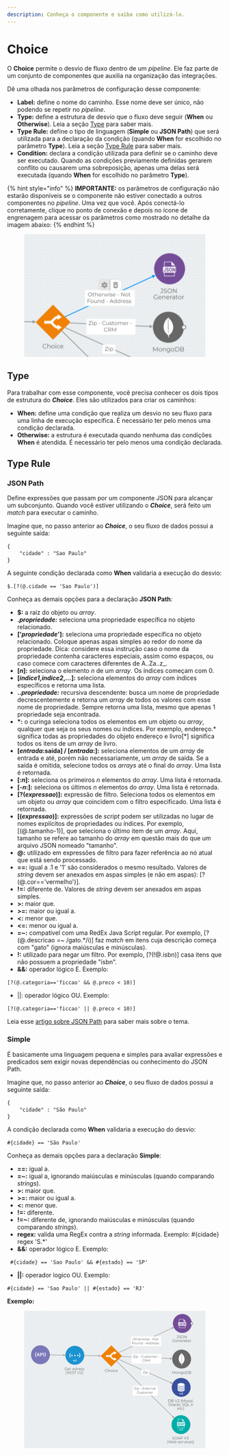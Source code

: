 ```yaml
---
description: Conheça o componente e saiba como utilizá-lo.
---
```


# Choice

O **Choice** permite o desvio de fluxo dentro de um _pipeline_. Ele faz parte de um conjunto de componentes que auxilia na organização das integrações.   &#x20;

Dê uma olhada nos parâmetros de configuração desse componente:

* **Label:** define o nome do caminho. Esse nome deve ser único, não podendo se repetir no _pipeline_.
* **Type:** define a estrutura de desvio que o fluxo deve seguir (**When** ou **Otherwise**). Leia a seção [Type](choice.md#type) para saber mais.
* **Type Rule:** define o tipo de linguagem (**Simple** ou **JSON Path**) que será utilizada para a declaração da condição (quando **When** for escolhido no parâmetro **Type**). Leia a seção [Type Rule](choice.md#type-rules) para saber mais.
* **Condition:** declara a condição utilizada para definir se o caminho deve ser executado. Quando as condições previamente definidas gerarem conflito ou causarem uma sobreposição, apenas uma delas será executada (quando **When** for escolhido no parâmetro **Type**).

{% hint style="info" %}
**IMPORTANTE:** os parâmetros de configuração não estarão disponíveis se o componente não estiver conectado a outros componentes no _pipeline_. Uma vez que você. Após conectá-lo corretamente, clique no ponto de conexão e depois no ícone de engrenagem para acessar os parâmetros como mostrado no detalhe da imagem abaixo:
{% endhint %}

<figure><img src="../../.gitbook/assets/Choice_image detail update_fev2023.png" alt=""><figcaption></figcaption></figure>

## Type

Para trabalhar com esse componente, você precisa conhecer os dois tipos de estrutura do _**Choice**_. Eles são utilizados para criar os caminhos:&#x20;

* **When:** define uma condição que realiza um desvio no seu fluxo para uma linha de execução específica. É necessário ter pelo menos uma condição declarada.&#x20;
* **Otherwise:** a estrutura é executada quando nenhuma das condições **When** é atendida. É necessário ter pelo menos uma condição declarada.&#x20;

## Type Rule <a href="#type-rules" id="type-rules"></a>

### **JSON Path**

Define expressões que passam por um componente JSON para alcançar um subconjunto. Quando você estiver utilizando o _**Choice**_, será feito um _match_ para executar o caminho.\
&#x20;

Imagine que, no passo anterior ao _**Choice**_, o seu fluxo de dados possui a seguinte saída:

```
{
    "cidade" : "Sao Paulo"
}
```

A seguinte condição declarada como **When** validaria a execução do desvio:

```
$.[?(@.cidade == 'Sao Paulo')]
```

&#x20;            &#x20;

Conheça as demais opções para a declaração **JSON Path**:

* **$:** a raiz do objeto ou _array_.
* **.**_**propriedade:**_ seleciona uma propriedade específica no objeto relacionado.
* **\['**_**propriedade**_**']:** seleciona uma propriedade específica no objeto relacionado. Coloque apenas aspas simples ao redor do nome da propriedade. Dica: considere essa instrução caso o nome da propriedade contenha caracteres especiais, assim como espaços, ou caso comece com caracteres diferentes de A..Za..z\_.
* **\[**_**n**_**]:** seleciona o elemento _n_ de um _array_. Os índices começam com 0.
* **\[**_**indice1**_**,**_**indice2**_**,**_**…**_**]:** seleciona elementos do _array_ com índices específicos e retorna uma lista.
* **..**_**propriedade:**_ recursiva descendente: busca um nome de propriedade decrescentemente e retorna um _array_ de todos os valores com esse nome de propriedade. Sempre retorna uma lista, mesmo que apenas 1 propriedade seja encontrada.
* **\*:** o curinga seleciona todos os elementos em um objeto ou _array_, qualquer que seja os seus nomes ou índices. Por exemplo, endereço.\* significa todas as propriedades do objeto endereço e livro\[\*] significa todos os itens de um _array_ de livro.
* **\[**_**entrada**_**:saida] / \[**_**entrada**_**:]:** seleciona elementos de um _array_ de entrada e até, porém não necessariamente, um _array_ de saída. Se a saída é omitida, selecione todos os _arrays_ até o final do _array_. Uma lista é retornada.
* **\[:**_**n**_**]:** seleciona os primeiros _n_ elementos do _array_. Uma lista é retornada.
* **\[**_**-n**_**:]:** seleciona os últimos _n_ elementos do _array_. Uma lista é retornada.
* **\[?(**_**expressao**_**)]:** expressão de filtro. Seleciona todos os elementos em um objeto ou _array_ que coincidem com o filtro especificado. Uma lista é retornada.
* **\[(**_**expressao**_**)]:** expressões de _script_ podem ser utilizadas no lugar de nomes explícitos de propriedades ou índices. Por exemplo, \[(@.tamanho-1)], que seleciona o último item de um _array_. Aqui, tamanho se refere ao tamanho do _array_ em questão mais do que um arquivo JSON nomeado "tamanho".
* **@:** utilizado em expressões de filtro para fazer referência ao nó atual que está sendo processado.
* **==:** igual a .1 e '1' são considerados o mesmo resultado. Valores de _string_ devem ser anexados em aspas simples (e não em aspas): \[?(@.cor=='vermelho')].
* **!=:** diferente de. Valores de _string_ devem ser anexados em aspas simples.
* **>:** maior que.
* **>=:** maior ou igual a.
* **<:** menor que.
* **<=:** menor ou igual a.
* **=\~:** compatível com uma RedEx Java Script regular. Por exemplo, \[?(@.descricao =\~ /gato.\*/i)] faz _match_ em itens cuja descrição começa com "gato" (ignora maiúsculas e minúsculas).&#x20;
* **!:** utilizado para negar um filtro. Por exemplo, \[?(!@.isbn)] casa itens que não possuem a propriedade "isbn".&#x20;
* **&&:** operador lógico E. Exemplo:

```
[?(@.categoria=='ficcao' && @.preco < 10)]
```

* ||: operador lógico OU. Exemplo:

```
[?(@.categoria=='ficcao' || @.preco < 10)]
```

Leia esse [artigo sobre JSON Path](https://goessner.net/articles/JsonPath/) para saber mais sobre o tema.

### Simple <a href="#simple" id="simple"></a>

É basicamente uma linguagem pequena e simples para avaliar expressões e predicados sem exigir novas dependências ou conhecimento do JSON Path.\
&#x20;             &#x20;

Imagine que, no passo anterior ao _**Choice**_, o seu fluxo de dados possui a seguinte saída:

```
{
    "cidade" : "São Paulo"
}
```

&#x20;A condição declarada como **When** validaria a execução do desvio:

```
#{cidade} == 'São Paulo'
```

&#x20;       &#x20;

Conheça as demais opções para a declaração **Simple**:

* **==:** igual a.
* **=\~:** igual a, ignorando maiúsculas e minúsculas (quando comparando _strings_).
* **>:** maior que.
* **>=:** maior ou igual a.
* **<:** menor que.
* **!=:** diferente.
* **!=\~:** diferente de, ignorando maiúsculas e minúsculas (quando comparando _strings_).
* **regex:** valida uma RegEx contra a _string_ informada. Exemplo: #{cidade} regex 'S.\*'
* **&&:** operador lógico E. Exemplo:

```
 #{cidade} == 'Sao Paulo' && #{estado} == 'SP'
```

* **||:** operador logico OU. Exemplo:

```
#{cidade} == 'Sao Paulo' || #{estado} == 'RJ'
```

&#x20;                    &#x20;

&#x20;**Exemplo:**

<figure><img src="../../.gitbook/assets/Choice_example update_fev2023.png" alt=""><figcaption></figcaption></figure>

